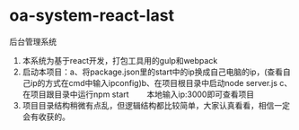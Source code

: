 # oa-system-react-last
后台管理系统<br/>
1. 本系统为基于react开发，打包工具用的gulp和webpack<br/>
2. 启动本项目：a、将package.json里的start中的ip换成自己电脑的ip，(查看自己ip的方式在cmd中输入ipconfig)b、在项目根目录中启动node server.js c、在项目跟目录中运行npm start 　　本地输入ip:3000即可查看项目<br/>
3. 项目目录结构稍微有点乱，但逻辑结构都比较简单，大家认真看看，相信一定会有收获的。